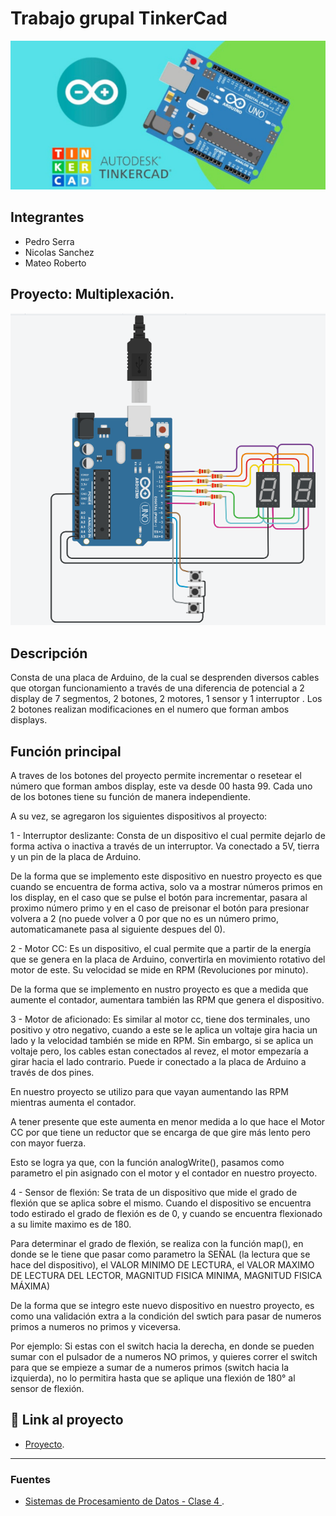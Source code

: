 # Trabajo grupal TinkerCad 
![Tinkercad](./imagenes/ArduinoTinkercad.jpg)


## Integrantes 
- Pedro Serra
- Nicolas Sanchez 
- Mateo Roberto


## Proyecto: Multiplexación.
![Tinkercad](./imagenes/CapturaArduino.PNG)


## Descripción
Consta de una placa de Arduino, de la cual se desprenden diversos cables que otorgan funcionamiento a través de una diferencia de potencial a 2 display de 7 segmentos, 2 botones, 2 motores, 1 sensor y 1 interruptor . Los 2 botones realizan modificaciones en el numero que forman ambos displays.

## Función principal
A traves de los botones del proyecto permite incrementar o resetear el número que forman ambos display, este va desde 00 hasta 99. Cada uno de los botones tiene su función de manera independiente.

A su vez, se agregaron los siguientes dispositivos al proyecto:

1 - Interruptor deslizante: Consta de un dispositivo el cual permite dejarlo de forma activa o inactiva a través de un interruptor. Va conectado a 5V, tierra y un pin de la placa de Arduino.

De la forma que se implemento este dispositivo en nuestro proyecto es que cuando se encuentra de forma activa, solo va a mostrar números primos en los display, en el caso que se pulse el botón para incrementar, pasara al proximo número primo y en el caso de preisonar el botón para presionar volvera a 2 (no puede volver a 0 por que no es un número primo, automaticamanete pasa al siguiente despues del 0).

2 - Motor CC: Es un dispositivo, el cual permite que a partir de la energía que se genera en la placa de Arduino, convertirla en movimiento rotativo del motor de este. Su velocidad se mide en RPM (Revoluciones por minuto).

De la forma que se implemento en nustro proyecto es que a medida que aumente el contador, aumentara también las RPM que genera el dispositivo.

3 - Motor de aficionado: Es similar al motor cc, tiene dos terminales, uno positivo y otro negativo, cuando a este se le aplica un voltaje gira hacia un lado y la velocidad también se mide en RPM. Sin embargo, si se aplica un voltaje pero, los cables estan conectados al revez, el motor empezaría a girar hacia el lado contrario. Puede ir conectado a la placa de Arduino a través de dos pines.

En nuestro proyecto se utilizo para que vayan aumentando las RPM mientras aumenta el contador.

A tener presente que este aumenta en menor medida a lo que hace el Motor CC por que tiene un reductor que se encarga de que gire más lento pero con mayor fuerza.

Esto se logra ya que, con la función analogWrite(), pasamos como parametro el pin asignado con el motor y el contador en nuestro proyecto.

4 - Sensor de flexión: Se trata de un dispositivo que mide el grado de flexión que se aplica sobre el mismo. Cuando el dispositivo se encuentra todo estirado el grado de flexión es de 0, y cuando se encuentra flexionado a su limite maximo es de 180.

Para determinar el grado de flexión, se realiza con la función map(), en donde se le tiene que pasar como parametro la SEÑAL (la lectura que se hace del dispositivo), el VALOR MINIMO DE LECTURA, el VALOR MAXIMO DE LECTURA DEL LECTOR, MAGNITUD FISICA MINIMA, MAGNITUD FISICA MÁXIMA)

De la forma que se integro este nuevo dispositivo en nuestro proyecto, es como una validación extra a la condición del swtich para pasar de numeros primos a numeros no primos y viceversa.

Por ejemplo: Si estas con el switch hacia la derecha, en donde se pueden sumar con el pulsador de a numeros NO primos, y quieres correr el switch para que se empieze a sumar de a numeros primos (switch hacia la izquierda), no lo permitira hasta que se aplique una flexión de 180° al sensor de flexión.


## :robot: Link al proyecto
- [Proyecto](https://www.tinkercad.com/things/34vmM1zva4y-copy-of-stunning-lappi-kieran/editel?sharecode=F42e5XHR80Ocge0p2highHbdIEys9grwlMNyKdWlhOA).

---
### Fuentes
- [Sistemas de Procesamiento de Datos - Clase 4
](https://www.youtube.com/watch?v=_Ry7mtURGDE&t=1755s).
